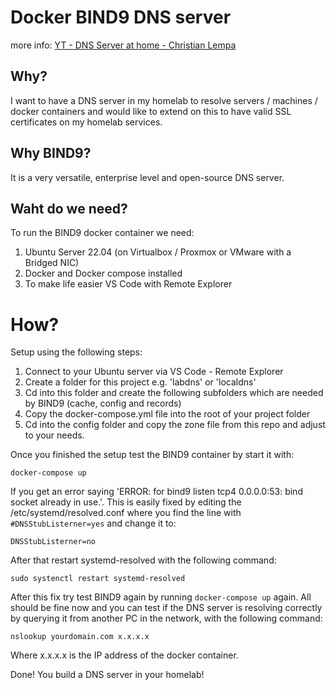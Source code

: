 # Docker BIND9 DNS server

more info: [YT - DNS Server at home - Christian Lempa](https://www.youtube.com/watch?v=syzwLwE3Xq4&ab_channel=ChristianLempa)

## Why? 

I want to have a DNS server in my homelab to resolve servers / machines / docker containers and would like to extend on this to have valid SSL certificates on my homelab services. 

## Why BIND9? 

It is a very versatile, enterprise level and open-source DNS server.

## Waht do we need?

To run the BIND9 docker container we need: 
1. Ubuntu Server 22.04 (on Virtualbox / Proxmox or VMware with a Bridged NIC)
2. Docker and Docker compose installed
3. To make life easier VS Code with Remote Explorer

# How? 

Setup using the following steps:
1. Connect to your Ubuntu server via VS Code - Remote Explorer
2. Create a folder for this project e.g. 'labdns' or 'localdns'
3. Cd into this folder and create the following subfolders which are needed by BIND9 (cache, config and records)
4. Copy the docker-compose.yml file into the root of your project folder
5. Cd into the config folder and copy the zone file from this repo and adjust to your needs.

Once you finished the setup test the BIND9 container by start it with: 
```
docker-compose up
```

If you get an error saying 'ERROR: for bind9 listen tcp4 0.0.0.0:53: bind socket already in use.'. This is easily fixed by editing the /etc/systemd/resolved.conf where you find the line with ```#DNSStubListerner=yes``` and change it to: 
```
DNSStubListerner=no
```
After that restart systemd-resolved with the following command: 
```
sudo systenctl restart systemd-resolved
```
After this fix try test BIND9 again by running ```docker-compose up``` again.
All should be fine now and you can test if the DNS server is resolving correctly by querying it from another PC in the network, with the following command: 
```
nslookup yourdomain.com x.x.x.x
```
Where x.x.x.x is the IP address of the docker container.

Done! You build a DNS server in your homelab!

